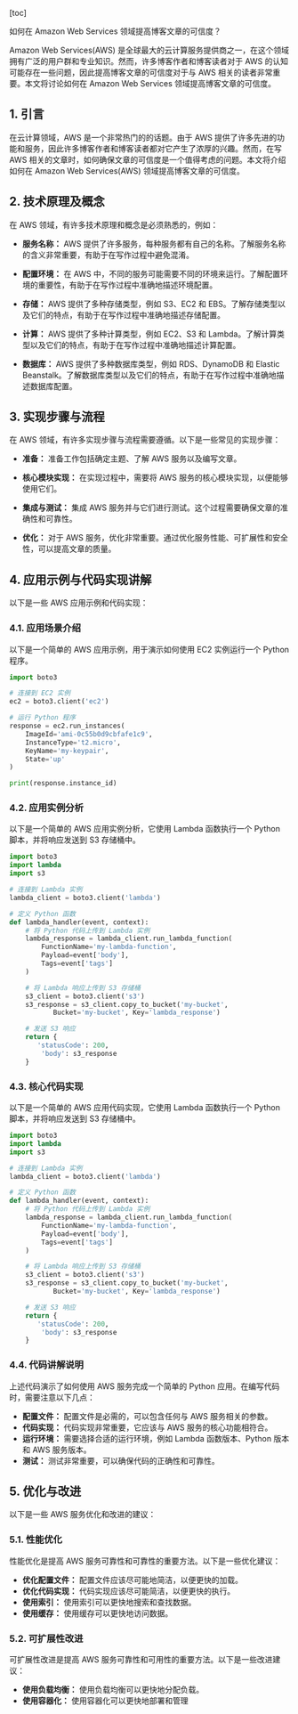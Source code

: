 
[toc]                    
                
                
如何在 Amazon Web Services 领域提高博客文章的可信度？

 Amazon Web Services(AWS) 是全球最大的云计算服务提供商之一，在这个领域拥有广泛的用户群和专业知识。然而，许多博客作者和博客读者对于 AWS 的认知可能存在一些问题，因此提高博客文章的可信度对于与 AWS 相关的读者非常重要。本文将讨论如何在 Amazon Web Services 领域提高博客文章的可信度。

## 1. 引言

在云计算领域，AWS 是一个非常热门的的话题。由于 AWS 提供了许多先进的功能和服务，因此许多博客作者和博客读者都对它产生了浓厚的兴趣。然而，在写 AWS 相关的文章时，如何确保文章的可信度是一个值得考虑的问题。本文将介绍如何在 Amazon Web Services(AWS) 领域提高博客文章的可信度。

## 2. 技术原理及概念

在 AWS 领域，有许多技术原理和概念是必须熟悉的，例如：

- **服务名称：** AWS 提供了许多服务，每种服务都有自己的名称。了解服务名称的含义非常重要，有助于在写作过程中避免混淆。

- **配置环境：** 在 AWS 中，不同的服务可能需要不同的环境来运行。了解配置环境的重要性，有助于在写作过程中准确地描述环境配置。

- **存储：** AWS 提供了多种存储类型，例如 S3、EC2 和 EBS。了解存储类型以及它们的特点，有助于在写作过程中准确地描述存储配置。

- **计算：** AWS 提供了多种计算类型，例如 EC2、S3 和 Lambda。了解计算类型以及它们的特点，有助于在写作过程中准确地描述计算配置。

- **数据库：** AWS 提供了多种数据库类型，例如 RDS、DynamoDB 和 Elastic Beanstalk。了解数据库类型以及它们的特点，有助于在写作过程中准确地描述数据库配置。

## 3. 实现步骤与流程

在 AWS 领域，有许多实现步骤与流程需要遵循。以下是一些常见的实现步骤：

- **准备：** 准备工作包括确定主题、了解 AWS 服务以及编写文章。

- **核心模块实现：** 在实现过程中，需要将 AWS 服务的核心模块实现，以便能够使用它们。

- **集成与测试：** 集成 AWS 服务并与它们进行测试。这个过程需要确保文章的准确性和可靠性。

- **优化：** 对于 AWS 服务，优化非常重要。通过优化服务性能、可扩展性和安全性，可以提高文章的质量。

## 4. 应用示例与代码实现讲解

以下是一些 AWS 应用示例和代码实现：

### 4.1. 应用场景介绍

以下是一个简单的 AWS 应用示例，用于演示如何使用 EC2 实例运行一个 Python 程序。

```python
import boto3

# 连接到 EC2 实例
ec2 = boto3.client('ec2')

# 运行 Python 程序
response = ec2.run_instances(
    ImageId='ami-0c55b0d9cbfafe1c9',
    InstanceType='t2.micro',
    KeyName='my-keypair',
    State='up'
)

print(response.instance_id)
```

### 4.2. 应用实例分析

以下是一个简单的 AWS 应用实例分析，它使用 Lambda 函数执行一个 Python 脚本，并将响应发送到 S3 存储桶中。

```python
import boto3
import lambda
import s3

# 连接到 Lambda 实例
lambda_client = boto3.client('lambda')

# 定义 Python 函数
def lambda_handler(event, context):
    # 将 Python 代码上传到 Lambda 实例
    lambda_response = lambda_client.run_lambda_function(
        FunctionName='my-lambda-function',
        Payload=event['body'],
        Tags=event['tags']
    )

    # 将 Lambda 响应上传到 S3 存储桶
    s3_client = boto3.client('s3')
    s3_response = s3_client.copy_to_bucket('my-bucket', 
           Bucket='my-bucket', Key='lambda_response')

    # 发送 S3 响应
    return {
       'statusCode': 200,
        'body': s3_response
    }
```

### 4.3. 核心代码实现

以下是一个简单的 AWS 应用代码实现，它使用 Lambda 函数执行一个 Python 脚本，并将响应发送到 S3 存储桶中。

```python
import boto3
import lambda
import s3

# 连接到 Lambda 实例
lambda_client = boto3.client('lambda')

# 定义 Python 函数
def lambda_handler(event, context):
    # 将 Python 代码上传到 Lambda 实例
    lambda_response = lambda_client.run_lambda_function(
        FunctionName='my-lambda-function',
        Payload=event['body'],
        Tags=event['tags']
    )

    # 将 Lambda 响应上传到 S3 存储桶
    s3_client = boto3.client('s3')
    s3_response = s3_client.copy_to_bucket('my-bucket', 
           Bucket='my-bucket', Key='lambda_response')

    # 发送 S3 响应
    return {
       'statusCode': 200,
        'body': s3_response
    }
```

### 4.4. 代码讲解说明

上述代码演示了如何使用 AWS 服务完成一个简单的 Python 应用。在编写代码时，需要注意以下几点：

- **配置文件：** 配置文件是必需的，可以包含任何与 AWS 服务相关的参数。
- **代码实现：** 代码实现非常重要，它应该与 AWS 服务的核心功能相符合。
- **运行环境：** 需要选择合适的运行环境，例如 Lambda 函数版本、Python 版本和 AWS 服务版本。
- **测试：** 测试非常重要，可以确保代码的正确性和可靠性。

## 5. 优化与改进

以下是一些 AWS 服务优化和改进的建议：

### 5.1. 性能优化

性能优化是提高 AWS 服务可靠性和可靠性的重要方法。以下是一些优化建议：

- **优化配置文件：** 配置文件应该尽可能地简洁，以便更快的加载。
- **优化代码实现：** 代码实现应该尽可能简洁，以便更快的执行。
- **使用索引：** 使用索引可以更快地搜索和查找数据。
- **使用缓存：** 使用缓存可以更快地访问数据。

### 5.2. 可扩展性改进

可扩展性改进是提高 AWS 服务可靠性和可用性的重要方法。以下是一些改进建议：

- **使用负载均衡：** 使用负载均衡可以更快地分配负载。
- **使用容器化：** 使用容器化可以更快地部署和管理

